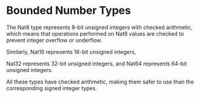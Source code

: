 # Bounded Number Types
The Nat8 type represents 8-bit unsigned integers with checked arithmetic, which means that operations performed on Nat8 values are checked to prevent integer overflow or underflow. 

Similarly, Nat16 represents 16-bit unsigned integers, 

Nat32 represents 32-bit unsigned integers, and Nat64 represents 64-bit unsigned integers. 

All these types have checked arithmetic, making them safer to use than the corresponding signed integer types.


<!-- ## Nat8, Nat16, Nat32, Nat64
- toNat
- fromNat
- toText

## Int8, Int16, Int32, Int64
- toInt
- fromInt
- toText
- abs

Int8.toNat8
Int8.fromNat8

Int16.toNat16
Int16.fromNat16

Int32.toNat32
Int32.fromNat32

Int64.toNat64
Int64.fromNat64 -->